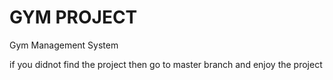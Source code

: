 # GYM PROJECT
Gym Management System

if you didnot find the project then go to master branch and enjoy the project
